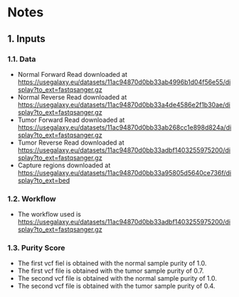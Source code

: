 # Notes 

## 1. Inputs 

### 1.1. Data

* Normal Forward Read downloaded at https://usegalaxy.eu/datasets/11ac94870d0bb33ab4996b1d04f56e55/display?to_ext=fastqsanger.gz
* Normal Reverse Read downloaded at https://usegalaxy.eu/datasets/11ac94870d0bb33a4de4586e2f1b30ae/display?to_ext=fastqsanger.gz
* Tumor Forward Read downloaded at https://usegalaxy.eu/datasets/11ac94870d0bb33ab268cc1e898d824a/display?to_ext=fastqsanger.gz
* Tumor Reverse Read downloaded at https://usegalaxy.eu/datasets/11ac94870d0bb33adbf1403255975200/display?to_ext=fastqsanger.gz
* Capture regions downloaded at https://usegalaxy.eu/datasets/11ac94870d0bb33a95805d5640ce736f/display?to_ext=bed

### 1.2. Workflow

* The workflow used is https://usegalaxy.eu/datasets/11ac94870d0bb33adbf1403255975200/display?to_ext=fastqsanger.gz

### 1.3. Purity Score

* The first vcf fiel is obtained with the normal sample purity of 1.0.
* The first vcf file is obtained with the tumor sample purity of 0.7.
* The second vcf file is obtained with the normal sample purity of 1.0.
* The second vcf file is obtained with the tumor sample purity of 0.4.
